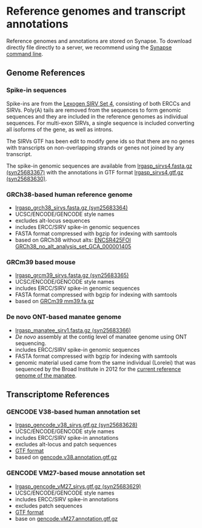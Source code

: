 # Reference genomes and transcript annotations

Reference genomes and annotations are stored on Synapse.
To download directly file directly to a server, we recommend using the
[Synapse command line](https://docs.synapse.org/articles/tutorial-download-data-portal.html#command-line).

## Genome References

### Spike-in sequences

Spike-ins are from the [Lexogen SIRV Set 4](https://www.lexogen.com/wp-content/uploads/2020/07/SIRV_Set4_Sequences_200709a.zip),
consisting of both ERCCs and SIRVs.  Poly(A) tails are removed from the
sequences to form genomic sequences and they are included in the reference
genomes as individual sequences.  For multi-exon SIRVs, a single sequence is
included converting all isoforms of the gene, as well as introns.

The SIRVs GTF has been edit to modify gene ids so that there are no genes with transcripts on
non-overlapping strands or genes not joined by any transcript.

The spike-in genomic sequences are available from [lrgasp_sirvs4.fasta.gz (syn25683367)](https://www.synapse.org/#!Synapse:syn25683367)
with the annotations in GTF format [lrgasp_sirvs4.gtf.gz (syn25683630)](https://www.synapse.org/#!Synapse:syn25683630).

### GRCh38-based human reference genome

* [lrgasp_grch38_sirvs.fasta.gz (syn25683364)](https://www.synapse.org/#!Synapse:syn25683364)
* UCSC/ENCODE/GENCODE style names
* excludes alt-locus sequences
* includes ERCC/SIRV spike-in genomic sequences
* FASTA format compressed with bgzip for indexing with samtools
* based on GRCh38 without alts: [ENCSR425FOI GRCh38_no_alt_analysis_set_GCA_000001405](https://www.encodeproject.org/files/GRCh38_no_alt_analysis_set_GCA_000001405.15/@@download/GRCh38_no_alt_analysis_set_GCA_000001405.15.fasta.gz)

### GRCm39 based mouse

* [lrgasp_grcm39_sirvs.fasta.gz (syn25683365)](https://www.synapse.org/#!Synapse:syn25683365)
* UCSC/ENCODE/GENCODE style names
* includes ERCC/SIRV spike-in genomic sequences
* FASTA format compressed with bgzip for indexing with samtools
* based on [GRCm39 mm39.fa.gz](https://hgdownload.soe.ucsc.edu/goldenPath/mm39/bigZips/mm39.fa.gz)

### De novo ONT-based manatee genome

* [lrgasp_manatee_sirv1.fasta.gz (syn25683366)](https://www.synapse.org/#!Synapse:syn25683366)
* *De novo* assembly at the contig level of manatee genome using ONT sequencing.
* includes ERCC/SIRV spike-in genomic sequences
* FASTA format compressed with bgzip for indexing with samtools
* genomic material used came from the same individual (Lorelei) that was sequenced by the Broad Institute in 2012 for the [current reference genome of the manatee](https://www.ncbi.nlm.nih.gov/assembly/GCF_000243295.1/).

## Transcriptome References

### GENCODE V38-based human annotation set

* [lrgasp_gencode_v38_sirvs.gtf.gz (syn25683628)](https://www.synapse.org/#!Synapse:syn25683628)
* UCSC/ENCODE/GENCODE style names
* includes ERCC/SIRV spike-in annotations
* excludes alt-locus and patch sequences
* [GTF format](https://www.ensembl.org/info/website/upload/gff.html)
* based on [gencode.v38.annotation.gtf.gz](http://ftp.ebi.ac.uk/pub/databases/gencode/Gencode_human/release_38/gencode.v38.annotation.gtf.gz)

### GENCODE VM27-based mouse annotation set

* [lrgasp_gencode_vM27_sirvs.gtf.gz (syn25683629)](https://www.synapse.org/#!Synapse:syn25683629)
* UCSC/ENCODE/GENCODE style names
* includes ERCC/SIRV spike-in annotations
* excludes patch sequences
* [GTF format](https://www.ensembl.org/info/website/upload/gff.html)
* base on [gencode.vM27.annotation.gtf.gz](http://ftp.ebi.ac.uk/pub/databases/gencode/Gencode_mouse/release_M27/gencode.vM27.annotation.gtf.gz)



